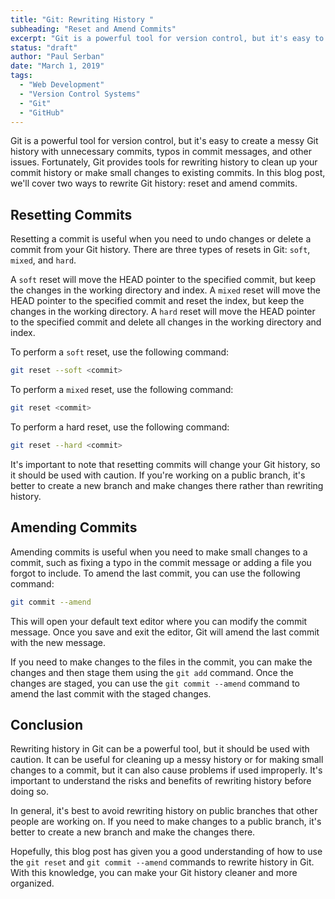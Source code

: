 ```yaml
---
title: "Git: Rewriting History "
subheading: "Reset and Amend Commits"
excerpt: "Git is a powerful tool for version control, but it's easy to create a messy Git history with unnecessary commits, typos in commit messages, and other issues. Fortunately, Git provides tools for rewriting history to clean up your commit history or make small changes to existing commits. In this blog post, we'll cover two ways to rewrite Git history: reset and amend commits."
status: "draft"
author: "Paul Serban"
date: "March 1, 2019"
tags:
  - "Web Development"
  - "Version Control Systems"
  - "Git"
  - "GitHub"
---
```


Git is a powerful tool for version control, but it's easy to create a messy Git history with unnecessary commits, typos in commit messages, and other issues. Fortunately, Git provides tools for rewriting history to clean up your commit history or make small changes to existing commits. In this blog post, we'll cover two ways to rewrite Git history: reset and amend commits.

## Resetting Commits
Resetting a commit is useful when you need to undo changes or delete a commit from your Git history. There are three types of resets in Git: `soft`, `mixed`, and `hard`.

A `soft` reset will move the HEAD pointer to the specified commit, but keep the changes in the working directory and index. A `mixed` reset will move the HEAD pointer to the specified commit and reset the index, but keep the changes in the working directory. A `hard` reset will move the HEAD pointer to the specified commit and delete all changes in the working directory and index.

To perform a `soft` reset, use the following command:

```bash
git reset --soft <commit>
```

To perform a `mixed` reset, use the following command:
```bash
git reset <commit>
```

To perform a hard reset, use the following command:
```bash
git reset --hard <commit>
```

It's important to note that resetting commits will change your Git history, so it should be used with caution. If you're working on a public branch, it's better to create a new branch and make changes there rather than rewriting history.

## Amending Commits
Amending commits is useful when you need to make small changes to a commit, such as fixing a typo in the commit message or adding a file you forgot to include. To amend the last commit, you can use the following command:

```bash
git commit --amend
```

This will open your default text editor where you can modify the commit message. Once you save and exit the editor, Git will amend the last commit with the new message.

If you need to make changes to the files in the commit, you can make the changes and then stage them using the `git add` command. Once the changes are staged, you can use the `git commit --amend` command to amend the last commit with the staged changes.

## Conclusion
Rewriting history in Git can be a powerful tool, but it should be used with caution. It can be useful for cleaning up a messy history or for making small changes to a commit, but it can also cause problems if used improperly. It's important to understand the risks and benefits of rewriting history before doing so.

In general, it's best to avoid rewriting history on public branches that other people are working on. If you need to make changes to a public branch, it's better to create a new branch and make the changes there.

Hopefully, this blog post has given you a good understanding of how to use the `git reset` and `git commit --amend` commands to rewrite history in Git. With this knowledge, you can make your Git history cleaner and more organized.